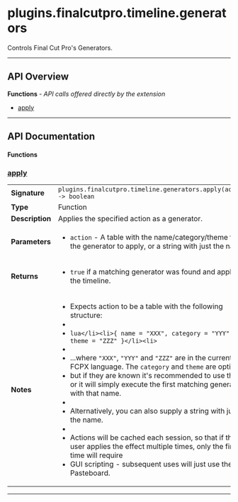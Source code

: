 # plugins.finalcutpro.timeline.generators

Controls Final Cut Pro's Generators.

---

## API Overview
**Functions** - _API calls offered directly by the extension_
 * [apply](#apply)


---

## API Documentation

#### Functions


### [apply](#apply)

|                                             |                                                                                     |
| --------------------------------------------|-------------------------------------------------------------------------------------|
| **Signature**                               | `plugins.finalcutpro.timeline.generators.apply(action) -> boolean`                                                                    |
| **Type**                                    | Function                                                                     |
| **Description**                             | Applies the specified action as a generator.                                                                     |
| **Parameters**                              | <ul><li>`action`     - A table with the name/category/theme for the generator to apply, or a string with just the name.</li></ul> |
| **Returns**                                 | <ul><li>`true` if a matching generator was found and applied to the timeline.</li></ul>          |
| **Notes**                                   | <ul><li>Expects action to be a table with the following structure:</li><li></li><li>```lua</li><li>{ name = "XXX", category = "YYY", theme = "ZZZ" }</li><li>```</li><li></li><li>...where `"XXX"`, `"YYY"` and `"ZZZ"` are in the current FCPX language. The `category` and `theme` are optional,</li><li>but if they are known it's recommended to use them, or it will simply execute the first matching generator with that name.</li><li></li><li>Alternatively, you can also supply a string with just the name.</li><li></li><li>Actions will be cached each session, so that if the user applies the effect multiple times, only the first time will require</li><li>GUI scripting - subsequent uses will just use the Pasteboard.</li></ul> |

---

